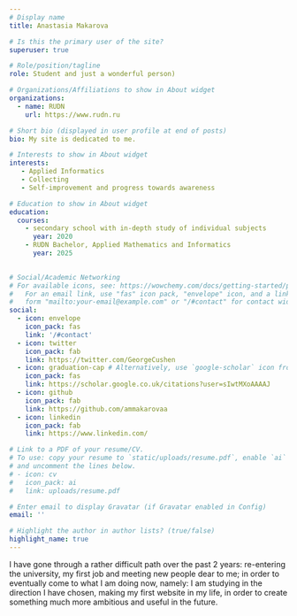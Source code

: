 ```yaml
---
# Display name
title: Anastasia Makarova

# Is this the primary user of the site?
superuser: true

# Role/position/tagline
role: Student and just a wonderful person)

# Organizations/Affiliations to show in About widget
organizations:
  - name: RUDN
    url: https://www.rudn.ru

# Short bio (displayed in user profile at end of posts)
bio: Мy site is dedicated to me.

# Interests to show in About widget
interests:
   - Applied Informatics
   - Collecting
   - Self-improvement and progress towards awareness

# Education to show in About widget
education:
  courses:
    - secondary school with in-depth study of individual subjects
      year: 2020
    - RUDN Bachelor, Applied Mathematics and Informatics
      year: 2025
    

# Social/Academic Networking
# For available icons, see: https://wowchemy.com/docs/getting-started/page-builder/#icons
#   For an email link, use "fas" icon pack, "envelope" icon, and a link in the
#   form "mailto:your-email@example.com" or "/#contact" for contact widget.
social:
  - icon: envelope
    icon_pack: fas
    link: '/#contact'
  - icon: twitter
    icon_pack: fab
    link: https://twitter.com/GeorgeCushen
  - icon: graduation-cap # Alternatively, use `google-scholar` icon from `ai` icon pack
    icon_pack: fas
    link: https://scholar.google.co.uk/citations?user=sIwtMXoAAAAJ
  - icon: github
    icon_pack: fab
    link: https://github.com/ammakarovaa
  - icon: linkedin
    icon_pack: fab
    link: https://www.linkedin.com/

# Link to a PDF of your resume/CV.
# To use: copy your resume to `static/uploads/resume.pdf`, enable `ai` icons in `params.toml`,
# and uncomment the lines below.
# - icon: cv
#   icon_pack: ai
#   link: uploads/resume.pdf

# Enter email to display Gravatar (if Gravatar enabled in Config)
email: ''

# Highlight the author in author lists? (true/false)
highlight_name: true
---
```


I have gone through a rather difficult path over the past 2 years: re-entering the university, my first job and meeting new people dear to me; in order to eventually come to what I am doing now, namely: I am studying in the direction I have chosen, making my first website in my life, in order to create something much more ambitious and useful in the future.
